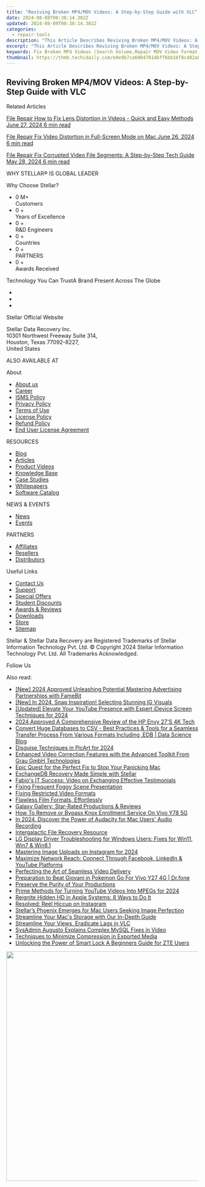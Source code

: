 ```yaml
---
title: "Reviving Broken MP4/MOV Videos: A Step-by-Step Guide with VLC"
date: 2024-08-08T00:38:14.302Z
updated: 2024-08-09T00:38:14.302Z
categories:
  - repair-tools
description: "This Article Describes Reviving Broken MP4/MOV Videos: A Step-by-Step Guide with VLC"
excerpt: "This Article Describes Reviving Broken MP4/MOV Videos: A Step-by-Step Guide with VLC"
keywords: Fix Broken MP4 Videos (Search Volume,Repair MOV Video Format Using VLC (Search Volume,How to Repair Corrupt MP4 Files with VLC (Search Volume,Fix Video Playback Issues on Mac Using VLC (Search Volume,Troubleshooting Broken Videos in VLC Media Player (Search Volume,Step-by-Step Guide to Repair Corrupted MP4 Using VLC (Search Volume,Solve Video Playback Issues in VLC Media Player (Search Volume
thumbnail: https://thmb.techidaily.com/e9e9b7ca60047014bff6bb18f8c482a86a228fe45f3ba370acbb24c0cc43ac69.jpg
---
```


## Reviving Broken MP4/MOV Videos: A Step-by-Step Guide with VLC

Related Articles

[File Repair  How to Fix Lens Distortion in Videos - Quick and Easy Methods June 27, 2024  6 min read](https://tools.techidaily.com/stellardata-recovery/buy-now/)

[File Repair  Fix Video Distortion in Full-Screen Mode on Mac June 26, 2024  6 min read](https://tools.techidaily.com/stellardata-recovery/buy-now/)

[File Repair  Fix Corrupted Video File Segments: A Step-by-Step Tech Guide May 28, 2024  6 min read](https://tools.techidaily.com/stellardata-recovery/buy-now/)

 WHY STELLAR® IS GLOBAL LEADER

 Why Choose Stellar?

* 0  M+  
Customers
* 0 +  
Years of Excellence
* 0 +  
R&D Engineers
* 0 +  
Countries
* 0 +  
PARTNERS
* 0 +  
Awards Received

 Technology You Can TrustA Brand Present Across The Globe

* [](https://www.stellarinfo.com/images/v7/ISO-27001-2013-Certificate.pdf)
* [](https://www.stellarinfo.com/images/v7/ISO-9001-2008Certificate.pdf)
* [](https://tools.techidaily.com/stellardata-recovery/buy-now/)

 Stellar Official Website

 Stellar Data Recovery Inc.  
 10301 Northwest Freeway Suite 314,  
 Houston, Texas 77092-8227,  
 United States

 ALSO AVAILABLE AT

 About

* [About us](https://tools.techidaily.com/stellardata-recovery/buy-now/)
* [Career](https://tools.techidaily.com/stellardata-recovery/buy-now/)
* [ISMS Policy](https://tools.techidaily.com/stellardata-recovery/buy-now/)
* [Privacy Policy](https://tools.techidaily.com/stellardata-recovery/buy-now/)
* [Terms of Use](https://tools.techidaily.com/stellardata-recovery/buy-now/)
* [License Policy](https://www.stellarinfo.com/software-licensing-usage.php)
* [Refund Policy](https://tools.techidaily.com/stellardata-recovery/buy-now/)
* [End User License Agreement](https://tools.techidaily.com/stellardata-recovery/buy-now/)

 RESOURCES

* [Blog](https://tools.techidaily.com/stellardata-recovery/buy-now/)
* [Articles](https://tools.techidaily.com/stellardata-recovery/buy-now/)
* [Product Videos](https://tools.techidaily.com/stellardata-recovery/buy-now/)
* [Knowledge Base](https://tools.techidaily.com/stellardata-recovery/buy-now/)
* [Case Studies](https://tools.techidaily.com/stellardata-recovery/buy-now/)
* [Whitepapers](https://tools.techidaily.com/stellardata-recovery/buy-now/)
* [Software Catalog](https://tools.techidaily.com/stellardata-recovery/buy-now/)

 NEWS & EVENTS

* [News](https://tools.techidaily.com/stellardata-recovery/buy-now/)
* [Events](https://www.stellarinfo.com/affiliate-summit/affiliate-summit.php)

 PARTNERS

* [Affiliates](https://tools.techidaily.com/stellardata-recovery/buy-now/)
* [Resellers](https://tools.techidaily.com/stellardata-recovery/buy-now/)
* [Distributors](https://tools.techidaily.com/stellardata-recovery/buy-now/)

 Useful Links

* [Contact Us](https://www.stellarinfo.com/contact/contact-us.php)
* [Support](https://tools.techidaily.com/stellardata-recovery/buy-now/)
* [Special Offers](https://tools.techidaily.com/stellardata-recovery/buy-now/)
* [Student Discounts](https://www.stellarinfo.com/student-discount/)
* [Awards & Reviews](https://tools.techidaily.com/stellardata-recovery/buy-now/)
* [Downloads](https://www.stellarinfo.com/download.php)
* [Store](https://tools.techidaily.com/stellardata-recovery/buy-now/)
* [Sitemap](https://www.stellarinfo.com/sitemap.php)

 Stellar & Stellar Data Recovery are Registered Trademarks of Stellar Information Technology Pvt. Ltd. © Copyright 2024 Stellar Information Technology Pvt. Ltd. All Trademarks Acknowledged.

Follow Us [](https://www.facebook.com/stellardata) [](https://twitter.com/stellarinfo) [](https://www.linkedin.com/company/stellardatarecovery/) [](https://www.youtube.com/c/stellardatarecovery)

<ins class="adsbygoogle"
     style="display:block"
     data-ad-format="autorelaxed"
     data-ad-client="ca-pub-7571918770474297"
     data-ad-slot="1223367746"></ins>



<ins class="adsbygoogle"
     style="display:block"
     data-ad-client="ca-pub-7571918770474297"
     data-ad-slot="8358498916"
     data-ad-format="auto"
     data-full-width-responsive="true"></ins>

<span class="atpl-alsoreadstyle">Also read:</span>
<div><ul>
<li><a href="https://youtube-sure.techidaily.com/024-approved-unleashing-potential-mastering-advertising-partnerships-with-famebit/"><u>[New] 2024 Approved  Unleashing Potential  Mastering Advertising Partnerships with FameBit</u></a></li>
<li><a href="https://instagram-videos.techidaily.com/new-in-2024-snap-inspiration-selecting-stunning-ig-visuals/"><u>[New] In 2024, Snap Inspiration! Selecting Stunning IG Visuals</u></a></li>
<li><a href="https://facebook-video-footage.techidaily.com/updated-elevate-your-youtube-presence-with-expert-idevice-screen-techniques-for-2024/"><u>[Updated] Elevate Your YouTube Presence with Expert iDevice Screen Techniques for 2024</u></a></li>
<li><a href="https://article-knowledge.techidaily.com/2024-approved-a-comprehensive-review-of-the-hp-envy-27s-4k-tech/"><u>2024 Approved  A Comprehensive Review of the HP Envy 27'S 4K Tech</u></a></li>
<li><a href="https://data-wizards.techidaily.com/convert-huge-databases-to-csv-best-practices-and-tools-for-a-seamless-transfer-process-from-various-formats-including-edb-data-science-blog/"><u>Convert Huge Databases to CSV - Best Practices & Tools for a Seamless Transfer Process From Various Formats Including .EDB | Data Science Blog</u></a></li>
<li><a href="https://article-tips.techidaily.com/disguise-techniques-in-picart-for-2024/"><u>Disguise Techniques in PicArt for 2024</u></a></li>
<li><a href="https://data-wizards.techidaily.com/enhanced-video-correction-features-with-the-advanced-toolkit-from-grau-gmbh-technologies/"><u>Enhanced Video Correction Features with the Advanced Toolkit From Grau GmbH Technologies</u></a></li>
<li><a href="https://data-wizards.techidaily.com/epic-quest-for-the-perfect-fix-to-stop-your-panicking-mac/"><u>Epic Quest for the Perfect Fix to Stop Your Panicking Mac</u></a></li>
<li><a href="https://data-wizards.techidaily.com/exchangedb-recovery-made-simple-with-stellar/"><u>ExchangeDB Recovery Made Simple with Stellar</u></a></li>
<li><a href="https://data-wizards.techidaily.com/fabios-it-success-video-on-exchanging-effective-testimonials/"><u>Fabio's IT Success: Video on Exchanging Effective Testimonials</u></a></li>
<li><a href="https://data-wizards.techidaily.com/fixing-frequent-foggy-scene-presentation/"><u>Fixing Frequent Foggy Scene Presentation</u></a></li>
<li><a href="https://data-wizards.techidaily.com/fixing-restricted-video-formats/"><u>Fixing Restricted Video Formats</u></a></li>
<li><a href="https://data-wizards.techidaily.com/flawless-film-formats-effortlessly/"><u>Flawless Film Formats, Effortlessly</u></a></li>
<li><a href="https://data-wizards.techidaily.com/galaxy-gallery-star-rated-productions-and-reviews/"><u>Galaxy Gallery: Star-Rated Productions & Reviews</u></a></li>
<li><a href="https://android-unlock.techidaily.com/how-to-remove-or-bypass-knox-enrollment-service-on-vivo-y78-5g-by-drfone-android/"><u>How To Remove or Bypass Knox Enrollment Service On Vivo Y78 5G</u></a></li>
<li><a href="https://remote-screen-capture.techidaily.com/in-2024-discover-the-power-of-audacity-for-mac-users-audio-recording/"><u>In 2024, Discover the Power of Audacity for Mac Users' Audio Recording</u></a></li>
<li><a href="https://data-wizards.techidaily.com/intergalactic-file-recovery-resource/"><u>Intergalactic File Recovery Resource</u></a></li>
<li><a href="https://hardware-updates.techidaily.com/lg-display-driver-troubleshooting-for-windows-users-fixes-for-win11-win7-and-win81/"><u>LG Display Driver Troubleshooting for Windows Users: Fixes for Win11, Win7 & Win8.1</u></a></li>
<li><a href="https://extra-skills.techidaily.com/mastering-image-uploads-on-instagram-for-2024/"><u>Mastering Image Uploads on Instagram for 2024</u></a></li>
<li><a href="https://data-wizards.techidaily.com/maximize-network-reach-connect-through-facebook-linkedin-and-youtube-platforms/"><u>Maximize Network Reach: Connect Through Facebook, LinkedIn & YouTube Platforms</u></a></li>
<li><a href="https://data-wizards.techidaily.com/perfecting-the-art-of-seamless-video-delivery/"><u>Perfecting the Art of Seamless Video Delivery</u></a></li>
<li><a href="https://change-location.techidaily.com/preparation-to-beat-giovani-in-pokemon-go-for-vivo-y27-4g-drfone-by-drfone-virtual-android/"><u>Preparation to Beat Giovani in Pokemon Go For Vivo Y27 4G | Dr.fone</u></a></li>
<li><a href="https://data-wizards.techidaily.com/preserve-the-purity-of-your-productions/"><u>Preserve the Purity of Your Productions</u></a></li>
<li><a href="https://extra-skills.techidaily.com/prime-methods-for-turning-youtube-videos-into-mpegs-for-2024/"><u>Prime Methods for Turning YouTube Videos Into MPEGs for 2024</u></a></li>
<li><a href="https://data-wizards.techidaily.com/reignite-hidden-hd-in-apple-systems-8-ways-to-do-it/"><u>Reignite Hidden HD in Apple Systems: 8 Ways to Do It</u></a></li>
<li><a href="https://data-wizards.techidaily.com/resolved-reel-hiccup-on-instagram/"><u>Resolved: Reel Hiccup on Instagram</u></a></li>
<li><a href="https://data-wizards.techidaily.com/stellars-phoenix-emerges-for-mac-users-seeking-image-perfection/"><u>Stellar’s Phoenix Emerges for Mac Users Seeking Image Perfection</u></a></li>
<li><a href="https://data-wizards.techidaily.com/streamline-your-macs-storage-with-our-in-depth-guide/"><u>Streamline Your Mac's Storage with Our In-Depth Guide</u></a></li>
<li><a href="https://data-wizards.techidaily.com/streamline-your-views-eradicate-lags-in-vlc/"><u>Streamline Your Views, Eradicate Lags in VLC</u></a></li>
<li><a href="https://data-wizards.techidaily.com/sysadmin-augusto-explains-complex-mysql-fixes-in-video/"><u>SysAdmin Augusto Explains Complex MySQL Fixes in Video</u></a></li>
<li><a href="https://data-wizards.techidaily.com/techniques-to-minimize-compression-in-exported-media/"><u>Techniques to Minimize Compression in Exported Media</u></a></li>
<li><a href="https://unlock-android.techidaily.com/unlocking-the-power-of-smart-lock-a-beginners-guide-for-zte-users-by-drfone-android/"><u>Unlocking the Power of Smart Lock A Beginners Guide for ZTE Users</u></a></li>
</ul></div>

<!-- affiliate ads begin -->
<a href="https://uperfect.sjv.io/c/5597632/1246754/15155" target="_top" id="1246754"><img src="//a.impactradius-go.com/display-ad/15155-1246754" border="0" alt="" width="600" height="600"/></a><img height="0" width="0" src="https://imp.pxf.io/i/5597632/1246754/15155" style="position:absolute;visibility:hidden;" border="0" />
<!-- affiliate ads end -->